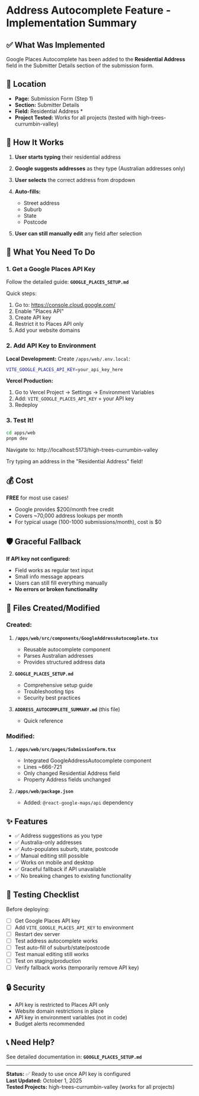# Address Autocomplete Feature - Implementation Summary

## ✅ What Was Implemented

Google Places Autocomplete has been added to the **Residential Address** field in the Submitter Details section of the submission form.

## 📍 Location

- **Page:** Submission Form (Step 1)
- **Section:** Submitter Details
- **Field:** Residential Address *
- **Project Tested:** Works for all projects (tested with high-trees-currumbin-valley)

## 🎯 How It Works

1. **User starts typing** their residential address
2. **Google suggests addresses** as they type (Australian addresses only)
3. **User selects** the correct address from dropdown
4. **Auto-fills:**
   - Street address
   - Suburb
   - State
   - Postcode

5. **User can still manually edit** any field after selection

## 🚀 What You Need To Do

### 1. Get a Google Places API Key

Follow the detailed guide: **`GOOGLE_PLACES_SETUP.md`**

Quick steps:
1. Go to: https://console.cloud.google.com/
2. Enable "Places API"
3. Create API key
4. Restrict it to Places API only
5. Add your website domains

### 2. Add API Key to Environment

**Local Development:**
Create `/apps/web/.env.local`:
```bash
VITE_GOOGLE_PLACES_API_KEY=your_api_key_here
```

**Vercel Production:**
1. Go to Vercel Project → Settings → Environment Variables
2. Add: `VITE_GOOGLE_PLACES_API_KEY` = your API key
3. Redeploy

### 3. Test It!

```bash
cd apps/web
pnpm dev
```

Navigate to: http://localhost:5173/high-trees-currumbin-valley

Try typing an address in the "Residential Address" field!

## 💰 Cost

**FREE** for most use cases!
- Google provides $200/month free credit
- Covers ~70,000 address lookups per month
- For typical usage (100-1000 submissions/month), cost is $0

## 🛡️ Graceful Fallback

**If API key not configured:**
- Field works as regular text input
- Small info message appears
- Users can still fill everything manually
- **No errors or broken functionality**

## 📁 Files Created/Modified

### Created:
1. **`/apps/web/src/components/GoogleAddressAutocomplete.tsx`**
   - Reusable autocomplete component
   - Parses Australian addresses
   - Provides structured address data

2. **`GOOGLE_PLACES_SETUP.md`**
   - Comprehensive setup guide
   - Troubleshooting tips
   - Security best practices

3. **`ADDRESS_AUTOCOMPLETE_SUMMARY.md`** (this file)
   - Quick reference

### Modified:
1. **`/apps/web/src/pages/SubmissionForm.tsx`**
   - Integrated GoogleAddressAutocomplete component
   - Lines ~666-721
   - Only changed Residential Address field
   - Property Address fields unchanged

2. **`/apps/web/package.json`**
   - Added: `@react-google-maps/api` dependency

## ✨ Features

- ✅ Address suggestions as you type
- ✅ Australia-only addresses
- ✅ Auto-populates suburb, state, postcode
- ✅ Manual editing still possible
- ✅ Works on mobile and desktop
- ✅ Graceful fallback if API unavailable
- ✅ No breaking changes to existing functionality

## 🧪 Testing Checklist

Before deploying:
- [ ] Get Google Places API key
- [ ] Add `VITE_GOOGLE_PLACES_API_KEY` to environment
- [ ] Restart dev server
- [ ] Test address autocomplete works
- [ ] Test auto-fill of suburb/state/postcode
- [ ] Test manual editing still works
- [ ] Test on staging/production
- [ ] Verify fallback works (temporarily remove API key)

## 🔒 Security

- API key is restricted to Places API only
- Website domain restrictions in place
- API key in environment variables (not in code)
- Budget alerts recommended

## 📞 Need Help?

See detailed documentation in: **`GOOGLE_PLACES_SETUP.md`**

---

**Status:** ✅ Ready to use once API key is configured  
**Last Updated:** October 1, 2025  
**Tested Projects:** high-trees-currumbin-valley (works for all projects)


